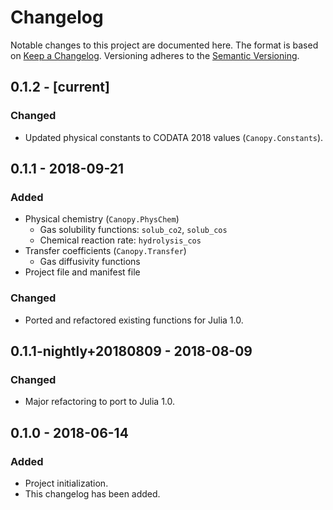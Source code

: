 # Changelog

Notable changes to this project are documented here. The format is based on
[Keep a Changelog](http://keepachangelog.com/en/1.0.0/). Versioning adheres to
the [Semantic Versioning](http://semver.org/spec/v2.0.0.html).

## 0.1.2 - [current]

### Changed

* Updated physical constants to CODATA 2018 values (`Canopy.Constants`).

## 0.1.1 - 2018-09-21

### Added

* Physical chemistry (`Canopy.PhysChem`)
  + Gas solubility functions: `solub_co2`, `solub_cos`
  + Chemical reaction rate: `hydrolysis_cos`
* Transfer coefficients (`Canopy.Transfer`)
  + Gas diffusivity functions
* Project file and manifest file

### Changed

* Ported and refactored existing functions for Julia 1.0.

## 0.1.1-nightly+20180809 - 2018-08-09

### Changed

* Major refactoring to port to Julia 1.0.

## 0.1.0 - 2018-06-14

### Added

* Project initialization.
* This changelog has been added.
